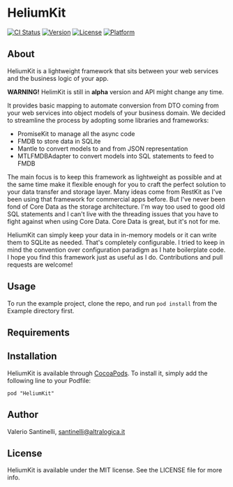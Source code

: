 # HeliumKit

[![CI Status](http://img.shields.io/travis/tanis2000/HeliumKit.svg?style=flat)](https://travis-ci.org/tanis2000/HeliumKit)
[![Version](https://img.shields.io/cocoapods/v/HeliumKit.svg?style=flat)](http://cocoadocs.org/docsets/HeliumKit)
[![License](https://img.shields.io/cocoapods/l/HeliumKit.svg?style=flat)](http://cocoadocs.org/docsets/HeliumKit)
[![Platform](https://img.shields.io/cocoapods/p/HeliumKit.svg?style=flat)](http://cocoadocs.org/docsets/HeliumKit)

## About

HeliumKit is a lightweight framework that sits between your web services and the business logic of your app.

**WARNING!** HelimKit is still in **alpha** version and API might change any time.

It provides basic mapping to automate conversion from DTO coming from your web services into object models of your business domain. We decided to streamline the process by adopting some libraries and frameworks:

- PromiseKit to manage all the async code
- FMDB to store data in SQLite
- Mantle to convert models to and from JSON representation
- MTLFMDBAdapter to convert models into SQL statements to feed to FMDB

The main focus is to keep this framework as lightweight as possible and at the same time make it flexible enough for you to craft the perfect solution to your data transfer and storage layer. Many ideas come from RestKit as I've been using that framework for commercial apps before. But I've never been fond of Core Data as the storage architecture. I'm way too used to good old SQL statements and I can't live with the threading issues that you have to fight against when using Core Data. Core Data is great, but it's not for me.

HeliumKit can simply keep your data in in-memory models or it can write them to SQLite as needed. That's completely configurable. I tried to keep in mind the convention over configuration paradigm as I hate boilerplate code.
I hope you find this framework just as useful as I do. Contributions and pull requests are welcome!

## Usage

To run the example project, clone the repo, and run `pod install` from the Example directory first.

## Requirements

## Installation

HeliumKit is available through [CocoaPods](http://cocoapods.org). To install
it, simply add the following line to your Podfile:

    pod "HeliumKit"

## Author

Valerio Santinelli, santinelli@altralogica.it

## License

HeliumKit is available under the MIT license. See the LICENSE file for more info.

